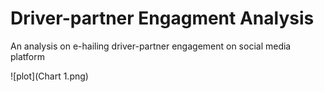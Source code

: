 # Driver-partner Engagment Analysis
An analysis on e-hailing driver-partner engagement on social media platform

![plot](Chart 1.png)
